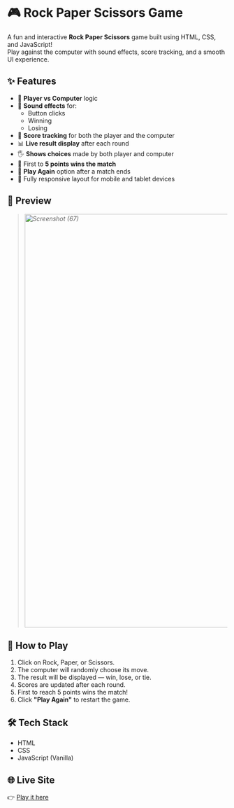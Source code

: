# 🎮 Rock Paper Scissors Game

A fun and interactive **Rock Paper Scissors** game built using HTML, CSS, and JavaScript!  
Play against the computer with sound effects, score tracking, and a smooth UI experience.

## ✨ Features

- 🧠 **Player vs Computer** logic  
- 🎵 **Sound effects** for:
  - Button clicks
  - Winning
  - Losing
- 🧾 **Score tracking** for both the player and the computer
- 📊 **Live result display** after each round
- 🖐️ **Shows choices** made by both player and computer
- 🎯 First to **5 points wins the match**
- 🔁 **Play Again** option after a match ends
- 📱 Fully responsive layout for mobile and tablet devices

## 📸 Preview

> *<img width="1920" height="945" alt="Screenshot (67)" src="https://github.com/user-attachments/assets/ff629e34-43c7-4c01-89f3-28ee99cc15c2" />*

## 🚀 How to Play

1. Click on Rock, Paper, or Scissors.
2. The computer will randomly choose its move.
3. The result will be displayed — win, lose, or tie.
4. Scores are updated after each round.
5. First to reach 5 points wins the match!
6. Click **"Play Again"** to restart the game.

## 🛠️ Tech Stack

- HTML
- CSS
- JavaScript (Vanilla)

## 🌐 Live Site

👉 [Play it here](https://rid-28.github.io/Rock-Paper-Scissors-Game/)
